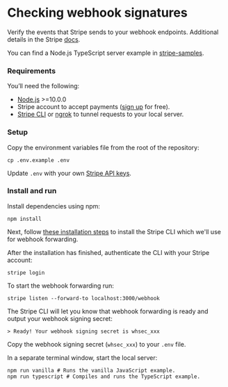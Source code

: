 # Checking webhook signatures

Verify the events that Stripe sends to your webhook endpoints. Additional details in the Stripe [docs](https://stripe.com/docs/webhooks/signatures).

You can find a Node.js TypeScript server example in [stripe-samples](https://github.com/stripe-samples/accept-a-card-payment/tree/master/using-webhooks/server/node-typescript).

### Requirements

You’ll need the following:

- [Node.js](http://nodejs.org) >=10.0.0
- Stripe account to accept payments ([sign up](https://dashboard.stripe.com/register) for free).
- [Stripe CLI](https://github.com/stripe/stripe-cli) or [ngrok](https://ngrok.com/) to tunnel requests to your local server.

### Setup

Copy the environment variables file from the root of the repository:

    cp .env.example .env

Update `.env` with your own [Stripe API keys](https://dashboard.stripe.com/account/apikeys).

### Install and run

Install dependencies using npm:

    npm install

Next, follow [these installation steps](https://github.com/stripe/stripe-cli#installation) to install the Stripe CLI which we'll use for webhook forwarding.

After the installation has finished, authenticate the CLI with your Stripe account:

    stripe login

To start the webhook forwarding run:

    stripe listen --forward-to localhost:3000/webhook

The Stripe CLI will let you know that webhook forwarding is ready and output your webhook signing secret:

    > Ready! Your webhook signing secret is whsec_xxx

Copy the webhook signing secret (`whsec_xxx`) to your `.env` file.

In a separate terminal window, start the local server:

    npm run vanilla # Runs the vanilla JavaScript example.
    npm run typescript # Compiles and runs the TypeScript example.
